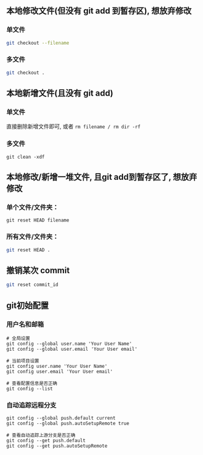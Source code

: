 ## 本地修改文件(但没有 git add 到暂存区), 想放弃修改

### 单文件
```bash
git checkout --filename
```
### 多文件
```bash
git checkout .
```

## 本地新增文件(且没有 git add)

### 单文件
直接删除新增文件即可, 或者 `rm filename / rm dir -rf`

### 多文件
`git clean -xdf`

## 本地修改/新增一堆文件, 且git add到暂存区了, 想放弃修改

### 单个文件/文件夹：

```shell
git reset HEAD filename
```

### 所有文件/文件夹：

```bash
git reset HEAD .
```

## 撤销某次 commit
```bash
git reset commit_id
```

## git初始配置

### 用户名和邮箱
```shell
# 全局设置
git config --global user.name 'Your User Name'
git config --global user.email 'Your User email'

# 当前项目设置
git config user.name 'Your User Name'
git config user.email 'Your User email'

# 查看配置信息是否正确
git config --list
```


### 自动追踪远程分支

```shell
git config --global push.default current
git config --global push.autoSetupRemote true

# 查看自动追踪上游分支是否正确
git config --get push.default
git config --get push.autoSetupRemote
```